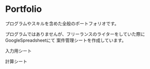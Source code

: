 # Portfolio
プログラムやスキルを含めた全般のポートフォリオです。

プログラムではありませんが、フリーランスのライターをしていた際にGoogleSpreadsheetにて
案件管理シートを作成しています。

<a herf ="https://docs.google.com/spreadsheets/d/1OFDwsDsVXjp3EHVvRtCJ_PUXj58K8XxfoiHuet1gNV4/edit#gid=734311351">入力用シート</a>

<a herf ="https://docs.google.com/spreadsheets/d/1gGWLlrRPpfXjuaHxVqTTn2Hvpl-byR4A8Amxpan1_Lg/edit#gid=2140596786">計算シート</a>




